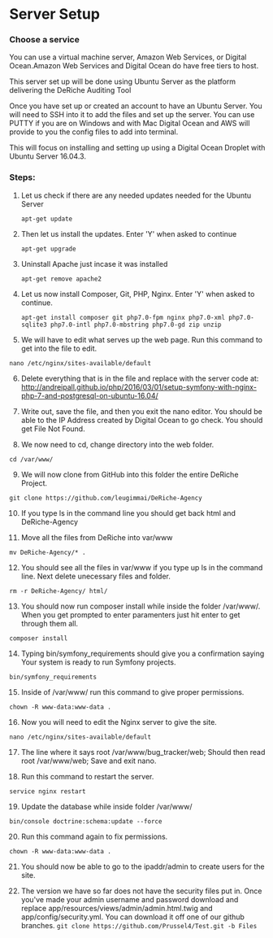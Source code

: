 <h1>
    Server Setup
</h1>

<h3>Choose a service</h3>

You can use a virtual machine server, Amazon Web Services, or Digital Ocean.Amazon Web Services and Digital Ocean do have free tiers to host.

This server set up will be done using Ubuntu Server as the platform delivering the DeRiche Auditing Tool

Once you have set up or created an account to have an Ubuntu Server. You will need to SSH into it to add the files and set up the server. You can use PUTTY if you are on Windows and with Mac Digital Ocean and AWS will provide to you the config files to add into terminal.

This will focus on installing and setting up using a Digital Ocean Droplet with Ubuntu Server 16.04.3.



<h3>Steps:</h3>

1. Let us check if there are any needed updates needed for the Ubuntu Server

    ```apt-get update```

2. Then let us install the updates. Enter 'Y' when asked to continue

    ```apt-get upgrade```

3. Uninstall Apache just incase it was installed

    ```apt-get remove apache2```

4. Let us now install Composer, Git, PHP, Nginx. Enter 'Y' when asked to continue.

    ```apt-get install composer git php7.0-fpm nginx php7.0-xml php7.0-sqlite3 php7.0-intl php7.0-mbstring php7.0-gd zip unzip```
5. We will have to edit what serves up the web page. Run this command to get into the file to edit.

```nano /etc/nginx/sites-available/default```

6. Delete everything that is in the file and replace with the server code at: http://andreipall.github.io/php/2016/03/01/setup-symfony-with-nginx-php-7-and-postgresql-on-ubuntu-16.04/

7. Write out, save the file, and then you exit the nano editor. You should be able to the IP Address created by Digital Ocean to go check. You should get File Not Found.

8. We now need to cd, change directory into the web folder.

```cd /var/www/ ```

9. We will now clone from GitHub into this folder the entire DeRiche Project.

```git clone https://github.com/leugimmai/DeRiche-Agency```

10. If you type ls in the command line you should get back html and DeRiche-Agency

11. Move all the files from DeRiche into var/www

```mv DeRiche-Agency/* .```

12. You should see all the files in var/www if you type up ls in the command line. Next delete unecessary files and folder.

```rm -r DeRiche-Agency/ html/```

13. You should now run composer install while inside the folder /var/www/. When you get prompted to enter paramenters just hit enter to get through them all.

```composer install```

14. Typing bin/symfony_requirements should give you a confirmation saying Your system is ready to run Symfony projects.

```bin/symfony_requirements```

15. Inside of /var/www/ run this command to give proper permissions.

```chown -R www-data:www-data .```

16. Now you will need to edit the Nginx server to give the site. 

```nano /etc/nginx/sites-available/default```

17. The line where it says root /var/www/bug_tracker/web;
Should then read root /var/www/web; Save and exit nano.

18. Run this command to restart the server.

```service nginx restart```

19. Update the database while inside folder /var/www/

```bin/console doctrine:schema:update --force```

20. Run this command again to fix permissions.

```chown -R www-data:www-data .```

21. You should now be able to go to the ipaddr/admin to create users for the site.

22. The version we have so far does not have the security files put in. Once you've made your admin username and password download and replace app/resources/views/admin/admin.html.twig and app/config/security.yml. You can download it off one of our github branches.
```git clone https://github.com/Prussel4/Test.git -b Files ```








